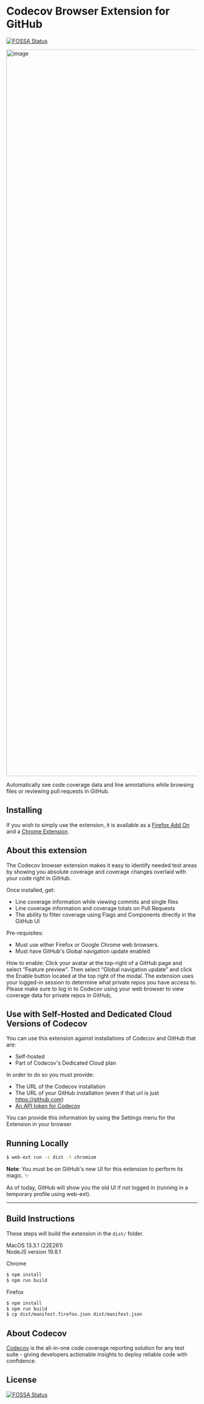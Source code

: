 # Codecov Browser Extension for GitHub
[![FOSSA Status](https://app.fossa.com/api/projects/git%2Bgithub.com%2Fcodecov%2Fcodecov-browser-extension.svg?type=shield)](https://app.fossa.com/projects/git%2Bgithub.com%2Fcodecov%2Fcodecov-browser-extension?ref=badge_shield)


<img width="1912" alt="image" src="https://user-images.githubusercontent.com/44864521/213549217-bed0071c-c5bc-4a12-944f-31ce15648ab7.png">

Automatically see code coverage data and line annotations while browsing files or reviewing pull requests in GitHub. 

## Installing

If you wish to simply use the extension, it is available as a [Firefox Add On](https://addons.mozilla.org/en-US/firefox/addon/codecov/) and a [Chrome Extension](https://chrome.google.com/webstore/detail/codecov/gedikamndpbemklijjkncpnolildpbgo).


## About this extension 

The Codecov browser extension makes it easy to identify needed test areas by showing you absolute coverage and coverage changes overlaid with your code right in GitHub.

Once installed, get: 

* Line coverage information while viewing commits and single files
* Line coverage information and coverage totals on Pull Requests
* The ability to filter coverage using Flags and Components directly in the GitHub UI 


Pre-requisites: 

* Must use either Firefox or Google Chrome web browsers.
* Must have GitHub's Global navigation update enabled  

How to enable: Click your avatar at the top-right of a GitHub page and select “Feature preview”. Then select “Global navigation update” and click the Enable button located at the top right of the modal.
The extension uses your logged-in session to determine what private repos you have access to. Please make sure to log in to Codecov using your web browser to view coverage data for private repos in GitHub,

## Use with Self-Hosted and Dedicated Cloud Versions of Codecov
You can use this extension against installations of Codecov and GitHub that are:

* Self-hosted
* Part of Codecov's Dedicated Cloud plan

In order to do so you must provide:

* The URL of the Codecov installation
* The URL of your GitHub installation (even if that url is just https://github.com)
* [An API token for Codecov](https://docs.codecov.com/reference/overview)

You can provide this information by using the Settings menu for the Extension in your browser. 

## Running Locally
```sh
$ web-ext run -s dist -t chromium
```

**Note**: You must be on GitHub's new UI for this extension to perform its magic. ✨  

As of today, GitHub will show you the old UI if not logged in (running in a temporary profile using web-ext).

---

## Build Instructions

These steps will build the extension in the `dist/` folder.

MacOS 13.3.1 (22E261)  
NodeJS version 19.8.1

Chrome

```sh
$ npm install
$ npm run build
```

Firefox

```sh
$ npm install
$ npm run build
$ cp dist/manifest.firefox.json dist/manifest.json
```

## About Codecov

[Codecov](https://about.codecov.io) is the all-in-one code coverage reporting solution for any test suite - giving developers actionable insights to deploy reliable code with confidence. 



## License
[![FOSSA Status](https://app.fossa.com/api/projects/git%2Bgithub.com%2Fcodecov%2Fcodecov-browser-extension.svg?type=large)](https://app.fossa.com/projects/git%2Bgithub.com%2Fcodecov%2Fcodecov-browser-extension?ref=badge_large)